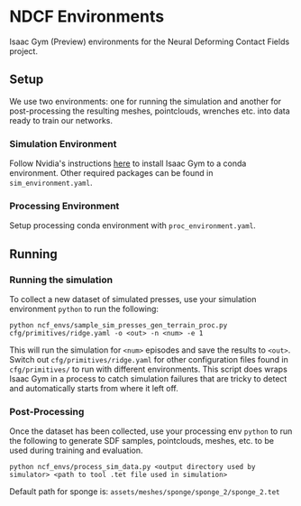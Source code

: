 # NDCF Environments

Isaac Gym (Preview) environments for the Neural Deforming Contact Fields project.

## Setup

We use two environments: one for running the simulation and another for post-processing the resulting
meshes, pointclouds, wrenches etc. into data ready to train our networks.

### Simulation Environment

Follow Nvidia's instructions [here](https://developer.nvidia.com/isaac-gym) to install Isaac Gym to a conda environment.
Other required packages can be found in `sim_environment.yaml`.

### Processing Environment

Setup processing conda environment with `proc_environment.yaml`.

## Running

### Running the simulation

To collect a new dataset of simulated presses, use your simulation environment `python` to run the following:

```
python ncf_envs/sample_sim_presses_gen_terrain_proc.py cfg/primitives/ridge.yaml -o <out> -n <num> -e 1
```

This will run the simulation for `<num>` episodes and save the results to `<out>`. Switch out `cfg/primitives/ridge.yaml`
for other configuration files found in `cfg/primitives/` to run with different environments. This script does wraps Isaac
Gym in a process to catch simulation failures that are tricky to detect and automatically starts from where it left off.

### Post-Processing

Once the dataset has been collected, use your processing env `python` to run the following to generate
SDF samples, pointclouds, meshes, etc. to be used during training and evaluation.

```
python ncf_envs/process_sim_data.py <output directory used by simulator> <path to tool .tet file used in simulation>
```

Default path for sponge is: `assets/meshes/sponge/sponge_2/sponge_2.tet`
